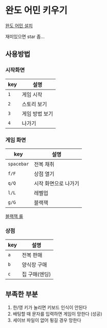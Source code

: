 # 완도 어민 키우기

[완도 어민 설치](Release/Wando.exe)

재미있으면 star 좀...


## 사용방법

### 시작화면

key|설명
--|--
`1`|게임 시작
`2`|스토리 보기
`3`|게임 방법 보기
`4`|나가기

### 게임 화면

key|설명
--|--
`spacebar`|전복 채취
`f/F`|상점 열기
`q/Q`|시작 화면으로 나가기
`l/L`|레벨업
`g/G`|블랙잭

[블랙잭 룰](https://m.blog.naver.com/jajuye123/221352238101)

### 상점

key|설명
--|--
`a`|전복 판매
`b`|양식장 구매
`c`|집 구매(엔딩)


## 부족한 부분

1. 한/영 키가 눌리면 키보드 인식이 안된다
2. 배팅할 때 문자를 입력하면 게임이 망한다 (성공)
3. 세이브 파일이 없어 튕길 경우 망한다